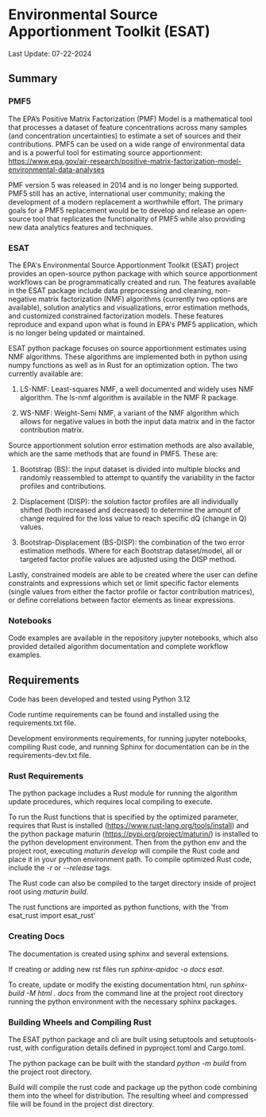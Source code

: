 # Environmental Source Apportionment Toolkit (ESAT)
Last Update: 07-22-2024

## Summary

### PMF5
The EPA’s Positive Matrix Factorization (PMF) Model is a mathematical tool that processes a dataset of feature concentrations across many samples (and concentration uncertainties) to estimate a set of sources and their contributions. PMF5 can be used on a wide range of environmental data and is a powerful tool for estimating source apportionment: https://www.epa.gov/air-research/positive-matrix-factorization-model-environmental-data-analyses

PMF version 5 was released in 2014 and is no longer being supported. PMF5 still has an active, international user community; making the development of a modern replacement a worthwhile effort. The primary goals for a PMF5 replacement would be to develop and release an open-source tool that replicates the functionality of PMF5 while also providing new data analytics features and techniques.

### ESAT
The EPA's Environmental Source Apportionment Toolkit (ESAT) project provides an open-source python package with which
source apportionment workflows can be programmatically created and run. The features available in the ESAT package
include data preprocessing and cleaning, non-negative matrix factorization (NMF) algorithms (currently two options are
available), solution analytics and visualizations, error estimation methods, and customized constrained factorization models.
These features reproduce and expand upon what is found in EPA's PMF5 application, which is no longer being updated
or maintained.

ESAT python package focuses on source apportionment estimates using NMF algorithms. These
algorithms are implemented both in python using numpy functions as well as in Rust for an optimization option. The
two currently available are:
 1. LS-NMF: Least-squares NMF, a well documented and widely uses NMF algorithm. The ls-nmf algorithm is available in the NMF R package.

 2. WS-NMF: Weight-Semi NMF, a variant of the NMF algorithm which allows for negative values in both the input data matrix and in the factor contribution matrix.

Source apportionment solution error estimation methods are also available, which are the same methods that are found in PMF5.
These are:
 1. Bootstrap (BS): the input dataset is divided into multiple blocks and randomly reassembled to attempt to quantify the variability in the factor profiles and contributions.

 2. Displacement (DISP): the solution factor profiles are all individually shifted (both increased and decreased) to determine the amount of change required for the loss value to reach specific dQ (change in Q) values.

 3. Bootstrap-Displacement (BS-DISP): the combination of the two error estimation methods. Where for each Bootstrap dataset/model, all or targeted factor profile values are adjusted using the DISP method.

Lastly, constrained models are able to be created where the user can define constraints and expressions which set or limit specific factor elements (single values from either the factor profile or factor contribution matrices), or define correlations between factor elements as linear expressions.

### Notebooks
Code examples are available in the repository jupyter notebooks, which also provided detailed algorithm documentation and complete workflow examples.

## Requirements
Code has been developed and tested using Python 3.12

Code runtime requirements can be found and installed using the requirements.txt file.

Development environments requirements, for running jupyter notebooks, compiling Rust code, and running Sphinx for documentation can be in the requirements-dev.txt file.

### Rust Requirements
The python package includes a Rust module for running the algorithm update procedures, which requires local compiling to execute.

To run the Rust functions that is specified by the optimized parameter, requires that Rust is installed (https://www.rust-lang.org/tools/install) and the python package maturin (https://pypi.org/project/maturin/) is installed to the python development environment. 
Then from the python env and the project root, executing <i>maturin develop</i> will compile the Rust code and place it in your python environment path. To compile optimized Rust code, include the <i>-r</i> or <i>--release</i> tags.

The Rust code can also be compiled to the target directory inside of project root using <i>maturin build</i>.

The rust functions are imported as python functions, with the 'from esat_rust import esat_rust'

### Creating Docs
The documentation is created using sphinx and several extensions.

If creating or adding new rst files run <i>sphinx-apidoc -o docs esat</i>.

To create, update or modify the existing documentation html, run 
<i>sphinx-build -M html . docs</i> from the command line at the project root directory running the python environment with the necessary sphinx packages.

### Building Wheels and Compiling Rust
The ESAT python package and cli are built using setuptools and setuptools-rust, with configuration details defined in pyproject.toml and Cargo.toml. 

The python package can be built with the standard <i>python -m build</i> from the project root directory. 

Build will compile the rust code and package up the python
code combining them into the wheel for distribution. The resulting wheel and compressed file will be found in the project dist directory.
